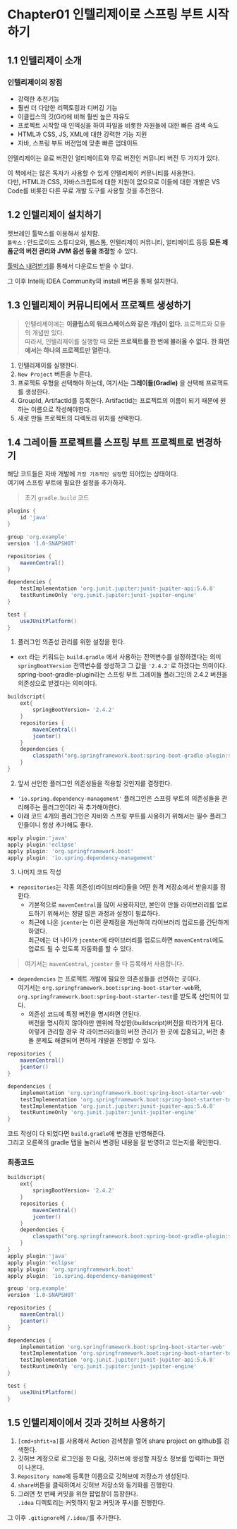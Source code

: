 # Chapter01 인텔리제이로 스프링 부트 시작하기

## 1.1 인텔리제이 소개

### 인텔리제이의 장점
- 강력한 추천기능
- 훨씬 더 다양한 리팩토링과 디버깅 기능
- 이클립스의 깃(Git)에 비해 훨씬 높은 자유도
- 프로젝트 시작할 때 인덱싱을 하여 파일을 비롯한 자원들에 대한 빠른 검색 속도
- HTML과 CSS, JS, XML에 대한 강력한 기능 지원
- 자바, 스프링 부트 버전업에 맞춘 빠른 업데이트

인텔리제이는 유료 버전인 얼티메이트와 무료 버전인 커뮤니티 버전 두 가지가 있다.

이 책에서는 많은 독자가 사용할 수 있게 인텔리제이 커뮤니티를 사용한다.   
다만, HTML과 CSS, 자바스크립트에 대한 지원이 없으므로 이들에 대한 개발은 VS Code를 비롯한 다른 무료 개발 도구를 사용할 것을 추천한다.

## 1.2 인텔리제이 설치하기

젯브레인 툴박스를 이용해서 설치함.   
`툴박스` : 안드로이드 스튜디오와, 웹스톰, 인텔리제이 커뮤니티, 얼티메이트 등등 **모든 제품군의 버전 관리와 JVM 옵션 등을 조정**할 수 있다.

[툴박스 내려받기](https://www.jetbrains.com/ko-kr/toolbox-app/)를 통해서 다운로드 받을 수 있다.

그 이후 Intellij IDEA Community의 install 버튼을 통해 설치한다.

## 1.3 인텔리제이 커뮤니티에서 프로젝트 생성하기

> 인텔리제이에는 **이클립스의 워크스페이스와 같은 개념이 없다.** 프로젝트와 모듈의 개념만 있다.   
> 따라서, 인텔리제이를 실행할 때 **모든 프로젝트를 한 번에 불러올 수 없다.** **한 화면에서는 하나의 프로젝트만 열린다.**

1. 인텔리제이를 실행한다.
2. `New Project` 버튼을 누른다.
3. 프로젝트 우형을 선택해야 하는데, 여기서는 **그레이들(Gradle)** 을 선택해 프로젝트를 생성한다.
4. GroupId, ArtifactId를 등록한다. ArtifactId는 프로젝트의 이름이 되기 때문에 원하는 이름으로 작성해야한다.
5. 새로 만들 프로젝트의 디렉토리 위치를 선택한다.

## 1.4 그레이들 프로젝트를 스프링 부트 프로젝트로 변경하기

해당 코드들은 자바 개발에 `가장 기초적인 설정`만 되어있는 상태이다.   
여기에 스프링 부트에 필요한 설정을 추가하자.
> 초기 `gradle.build` 코드   
```gradle
plugins {
    id 'java'
}

group 'org.example'
version '1.0-SNAPSHOT'

repositories {
    mavenCentral()
}

dependencies {
    testImplementation 'org.junit.jupiter:junit-jupiter-api:5.6.0'
    testRuntimeOnly 'org.junit.jupiter:junit-jupiter-engine'
}

test {
    useJUnitPlatform()
}
```

1. 플러그인 의존성 관리를 위한 설정을 한다.
- `ext` 라는 키워드는 `build.gradle` 에서 사용하는 전역변수를 설정하겠다는 의미   
`springBootVersion` 전역변수를 생성하고 그 값을 `'2.4.2'`로 하겠다는 의미이다.   
spring-boot-gradle-plugin라는 스프링 부트 그레이들 플러그인의 2.4.2 버젼을 의존성으로 받겠다는 의미이다.
```gradle
buildscript{
    ext{
        springBootVersion= '2.4.2'
    }
    repositories {
        mavenCentral()
        jcenter()
    }
    dependencies {
        classpath("org.springframework.boot:spring-boot-gradle-plugin:${springBootVersion}")
    }
}
```

2. 앞서 선언한 플러그인 의존성들을 적용할 것인지를 결정한다.
- `'io.spring.dependency-management'` 플러그인은 스프링 부트의 의존성들을 관리해주는 플러그인이라 꼭 추가해야한다.
- 아래 코드 4개의 플러그인은 자바와 스프링 부트를 사용하기 위해서는 필수 플러그인들이니 항상 추가해도 좋다.
```gradle
apply plugin:'java'
apply plugin:'eclipse'
apply plugin: 'org.springframework.boot'
apply plugin: 'io.spring.dependency-management'
```

3. 나머지 코드 작성
- `repositories`는 각종 의존성(라이브러리)들을 어떤 원격 저장소에서 받을지를 정한다.   
  + 기본적으로 `mavenCentral`을 많이 사용하지만, 본인이 만들 라이브러리를 업로드하기 위해서는 정말 많은 과정과 설정이 필료하다.
  + 최근에 나온 `jcenter`는 이런 문제점을 개선하여 라이브러리 업로드를 간단하게 하였다.   
  최근에는 더 나아가 `jcenter`에 라이브러리를 업로드하면 `mavenCentral`에도 업로드 될 수 있도록 자동화를 할 수 있다.

> 여기서는 `mavenCentral`, `jcenter` 둘 다 등록해서 사용합니다.

- `dependencies` 는 프로젝트 개발에 필요한 의존성들을 선언하는 곳이다.   
여기서는 `org.springframework.boot:spring-boot-starter-web`와, `org.springframework.boot:spring-boot-starter-test`를 받도록 선언되어 있다.
    + 의존성 코드에 특정 버전을 명시하면 안된다.    
    버전을 명시하지 않아야만 맨위에 작성한(buildscript)버전을 따라가게 된다.   
    이렇게 관리할 경우 각 라이브러리들의 버전 관리가 한 곳에 집중되고, 버전 충돌 문제도 해결되어 편하게 개발을 진행할 수 있다.
```gradle
repositories {
    mavenCentral()
    jcenter()
}

dependencies {
    implementation 'org.springframework.boot:spring-boot-starter-web'
    testImplementation 'org.springframework.boot:spring-boot-starter-test'
    testImplementation 'org.junit.jupiter:junit-jupiter-api:5.6.0'
    testRuntimeOnly 'org.junit.jupiter:junit-jupiter-engine'
}
```

코드 작성이 다 되었다면 `build.gradle`에 변경을 반영해준다.   
그리고 오른쪽의 gradle 탭을 눌러서 변경된 내용을 잘 반영하고 있는지를 확인한다.
### 최종코드
```gradle
buildscript{
    ext{
        springBootVersion= '2.4.2'
    }
    repositories {
        mavenCentral()
        jcenter()
    }
    dependencies {
        classpath("org.springframework.boot:spring-boot-gradle-plugin:${springBootVersion}")
    }
}
apply plugin:'java'
apply plugin:'eclipse'
apply plugin: 'org.springframework.boot'
apply plugin: 'io.spring.dependency-management'

group 'org.example'
version '1.0-SNAPSHOT'

repositories {
    mavenCentral()
    jcenter()
}

dependencies {
    implementation 'org.springframework.boot:spring-boot-starter-web'
    testImplementation 'org.springframework.boot:spring-boot-starter-test'
    testImplementation 'org.junit.jupiter:junit-jupiter-api:5.6.0'
    testRuntimeOnly 'org.junit.jupiter:junit-jupiter-engine'
}

test {
    useJUnitPlatform()
}
```

## 1.5 인텔리제이에서 깃과 깃허브 사용하기
1. `[cmd+shfit+a]`를 사용해서 Action 검색창을 열어 share project on github를 검색한다.
2. 깃허브 계정으로 로그인을 한 다음, 깃허브에 생성할 저장소 정보를 입력하는 화면이 나온다.
3. `Repository name`에 등록한 이름으로 깃허브에 저장소가 생성된다.
4. `share`버튼을 클릭하여서 깃허브 저장소와 동기화를 진행한다.
5. 그러면 첫 번째 커밋을 위한 팝업창이 등장한다.   
`.idea` 디렉토리는 커밋하지 말고 커밋과 푸시를 진행한다.

그 이후 `.gitignore`에 `/.idea/`를 추가한다.